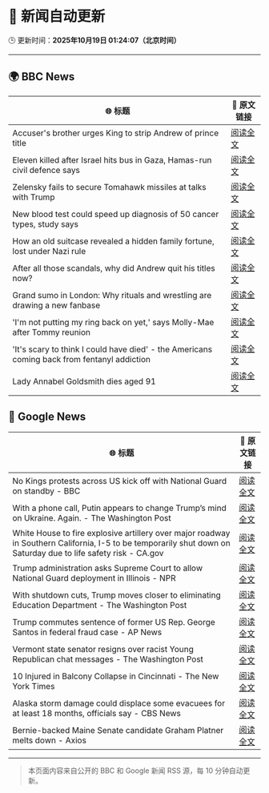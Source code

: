 # 🧠 新闻自动更新

🕒 更新时间：**2025年10月19日 01:24:07（北京时间）**

---

## 🌍 BBC News

| 🌐 标题 | 🔗 原文链接 |
|--------|-------------|
| Accuser's brother urges King to strip Andrew of prince title | [阅读全文](https://www.bbc.com/news/articles/cdegkd00yz3o?at_medium=RSS&at_campaign=rss) |
| Eleven killed after Israel hits bus in Gaza, Hamas-run civil defence says | [阅读全文](https://www.bbc.com/news/articles/cpv1nk7dy4yo?at_medium=RSS&at_campaign=rss) |
| Zelensky fails to secure Tomahawk missiles at talks with Trump | [阅读全文](https://www.bbc.com/news/articles/c93dqew8l3xo?at_medium=RSS&at_campaign=rss) |
| New blood test could speed up diagnosis of 50 cancer types, study says | [阅读全文](https://www.bbc.com/news/articles/c205g21n1zzo?at_medium=RSS&at_campaign=rss) |
| How an old suitcase revealed a hidden family fortune, lost under Nazi rule | [阅读全文](https://www.bbc.com/news/articles/c33pvlez6yjo?at_medium=RSS&at_campaign=rss) |
| After all those scandals, why did Andrew quit his titles now? | [阅读全文](https://www.bbc.com/news/articles/c3ep8gd1qv3o?at_medium=RSS&at_campaign=rss) |
| Grand sumo in London: Why rituals and wrestling are drawing a new fanbase | [阅读全文](https://www.bbc.com/news/articles/c4gw7009342o?at_medium=RSS&at_campaign=rss) |
| 'I'm not putting my ring back on yet,' says Molly-Mae after Tommy reunion | [阅读全文](https://www.bbc.com/news/articles/cg43lg3p7wno?at_medium=RSS&at_campaign=rss) |
| 'It's scary to think I could have died' - the Americans coming back from fentanyl addiction | [阅读全文](https://www.bbc.com/news/articles/cm2e471159vo?at_medium=RSS&at_campaign=rss) |
| Lady Annabel Goldsmith dies aged 91 | [阅读全文](https://www.bbc.com/news/articles/cn40xq2xgn5o?at_medium=RSS&at_campaign=rss) |

## 📰 Google News

| 🌐 标题 | 🔗 原文链接 |
|--------|-------------|
| No Kings protests across US kick off with National Guard on standby - BBC | [阅读全文](https://news.google.com/rss/articles/CBMiWkFVX3lxTE05cHdmMHdmbU42a3JqNEFSa2p0SC1Qd2tsaWJyczBGbWRFYkFKNDhkaFZRNi1xSDZkZktJSW41Y0N6bTNjcHJmbEM3UVRKOGZ3NUJ3RVpkaDc0QdIBX0FVX3lxTE5UaElCaEMtT2hXUFhSMTFVU3pTN3ZWQUl1NDlHbVpnUVhIMVJEWEVlcFVZeFdsRUVYdGtKeWIwVUFNWkE0Z09uQzRCSGZXdHVlMFFoU0dyWU5aaHJaMGhN?oc=5) |
| With a phone call, Putin appears to change Trump’s mind on Ukraine. Again. - The Washington Post | [阅读全文](https://news.google.com/rss/articles/CBMiiAFBVV95cUxPNXRCRml3NWlhOFlfaC15azJGbU5yOXFCbldtLXA3LUZOaENhNjNpdVJTXzNQRkNNMl83S2dDV0o4UmlPc3VSZjVYWXZnd1Mwdk5MTnlJYjBWSC1obnpPMG5mUU1Xei1YN0Zrb1hXUXJYbjNabTBMTVFqZXVEUlZHQlRaM3MwSGRB?oc=5) |
| White House to fire explosive artillery over major roadway in Southern California, I-5 to be temporarily shut down on Saturday due to life safety risk - CA.gov | [阅读全文](https://news.google.com/rss/articles/CBMikgJBVV95cUxPdGVrMi1oMHExNHFQWmRlNTNIZ3I0aWp2NWpubzUzTnlxZ25iQ25BSVp1ODVBcDB1YkZSRmk3cy1obE9yWVlZWWIwdnlfYlMwZXhZdG5LNkh4WFYwdEloR0ZiSmdUbkFOVXVvN0lTUHVHZDMzWHJScXp1Q1BiRjRzTHVDaFdibFZHRTY5dlVUcGR1QUQxelUteUdWX1BVV0lRT0tzUTlmSDF1MnNES2owU2tJSVRYUGFTdGtrRGxaZ2tEZ1E0MF83b0JORk1jclFrWldPYWtLa3BEYk04X1NZZ2VvZGRicGtWTHJJQVBpZ1Z1SUVpNmllR2U1VTI1OEhUZnRsdkh5ZklELWFOX0NnZ3BB?oc=5) |
| Trump administration asks Supreme Court to allow National Guard deployment in Illinois - NPR | [阅读全文](https://news.google.com/rss/articles/CBMikgFBVV95cUxNQVVCc3NxSFBBeVVPb2pyYTlzSm83bUszU25QV2xSeVlMMWQzOGZPOTZJaFpDRExBTkZJSjZFem1xRjlRWEFvN1M0OFI3VGdIZ0xURzZ2QlRraXFJbHZUTnNPdXdWblRuQWJ3MXFUZFE4US1XYTZxeklXYkhLVXY2dlMxZWYxQmJvNGJZUTh4VHBYQQ?oc=5) |
| With shutdown cuts, Trump moves closer to eliminating Education Department - The Washington Post | [阅读全文](https://news.google.com/rss/articles/CBMijAFBVV95cUxOTkdCOU9SdjM1dEpsdVJxN3hleUc2U0VkN3ZVNGlBaUdLM3Z5aWZ5NU82OElDVW85UzlwZ0VpRUZJdEsxQ2dFNU9EMHUzWHR0dEFQTmFOelhDV1RQT0E1YW1QemJhNlptdl9oaUs0b2pEZlJuQjB6cTUtNzZTcDBQdG1Xd05QRWNvb0JGVQ?oc=5) |
| Trump commutes sentence of former US Rep. George Santos in federal fraud case - AP News | [阅读全文](https://news.google.com/rss/articles/CBMinwFBVV95cUxOZzUxMDJLeDNsOG0xZEVEOThvY0lOM0U4WHA0dlNXZlFSbUp3LU9uc2k1cGNhRGR5M1RlSTJ5T3lCRWctaHAxMzRET2JCVnZpaXhpbWthMlZsTklvaXd1YS1UVlJKX1dNQllfMmFCOXhFMTdGQlpXamRTT0ljRE85OERkU0dBVkJPcktULURHYXZtTEx2S25ITzJFZTQzTXM?oc=5) |
| Vermont state senator resigns over racist Young Republican chat messages - The Washington Post | [阅读全文](https://news.google.com/rss/articles/CBMingFBVV95cUxQY21BV0txRzhuY2RDX0h2OUVOaS1ZTlpUMk9qNVh1bkRsT1dWaENwU3B5XzNnN1d5YzhDTUQ1Q3JaMFdKV1pEOUdZUElGaVdZbFFxMl96czdzYi1RQW9WbWR4eWg3R2hEaDF5blA2UmlKdjFxYW81Q3R0VDNDS01NQ2tGRWlOaV9OLWFaLXgtM2VjTnp3cG5NTFFmZWZ4dw?oc=5) |
| 10 Injured in Balcony Collapse in Cincinnati - The New York Times | [阅读全文](https://news.google.com/rss/articles/CBMiekFVX3lxTFBtWHphYWp5aVVycHdwdUxRSVhibDNIRzdjLVEwZG53ODlXWlAzRGp1MUpqUVdQbHZIZ1VqYzcyakhRVnFMS1dfR2RDVkg4dW5POC0tWGZxcXVsS0Q0X2JWR3VrMWhrbjJveWVQRHFtQmowYUpqVTl5NFRB?oc=5) |
| Alaska storm damage could displace some evacuees for at least 18 months, officials say - CBS News | [阅读全文](https://news.google.com/rss/articles/CBMigwFBVV95cUxPUGtLbXk4NTA3TG1MdGQ1akx5Nl9xWFA5UXgzQS1mdU10OXc0UWtHM3RfY3IxNWFucGNVM0JHNEpGQ3BHZWVWNmFlaDF0Rm8zejZhVTFJVXFWVkp4WEY2Ulp4WDJNbVpyRnJLSFhSUU9hR1FuMlJMS2JleExWTDd0VWpiUdIBiAFBVV95cUxNWG9sZ3l4UlQ2ZGFlbDJhVXF1UG5QMkZTU3ZjUmVqWDlKanNNWkc5VzlxaHdPd25oZzlYX0VXRFZfbmJOVEJRSXJwS1o5S1BndE1PdnFwNkRNWVByeFVzZ3BSRzduelB3U3ZsQzlHLUJZbUpyaEJDN09BWEJBc2lfR2g3THp2YkVH?oc=5) |
| Bernie-backed Maine Senate candidate Graham Platner melts down - Axios | [阅读全文](https://news.google.com/rss/articles/CBMidkFVX3lxTFBlem5SMDVCT1Z6bHR4V1FtRVJYMUxaUnIzbGVBS25nM21qdktoSW1iaHd3UWMxRHIyVWlyTVhNNTNocmU1SDk1NS1ZdDdYUVFnRWx2N0QxN2RnRFBvM1VySml3cWRsVmhGb0c4LTJiXzdlV0pXM1E?oc=5) |

---
> 本页面内容来自公开的 BBC 和 Google 新闻 RSS 源，每 10 分钟自动更新。